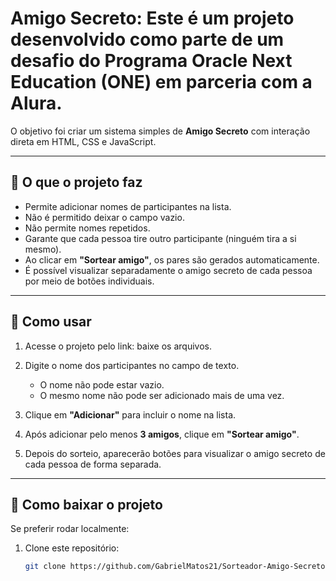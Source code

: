 # Amigo Secreto: Este é um projeto desenvolvido como parte de um desafio do **Programa Oracle Next Education (ONE)** em parceria com a **Alura**.  
O objetivo foi criar um sistema simples de **Amigo Secreto** com interação direta em HTML, CSS e JavaScript.

---

## 🔹 O que o projeto faz
- Permite adicionar nomes de participantes na lista.
- Não é permitido deixar o campo vazio.
- Não permite nomes repetidos.
- Garante que cada pessoa tire outro participante (ninguém tira a si mesmo).
- Ao clicar em **"Sortear amigo"**, os pares são gerados automaticamente.
- É possível visualizar separadamente o amigo secreto de cada pessoa por meio de botões individuais.

---

## 🚀 Como usar
1. Acesse o projeto pelo link: baixe os arquivos.

2. Digite o nome dos participantes no campo de texto.  
   - O nome não pode estar vazio.  
   - O mesmo nome não pode ser adicionado mais de uma vez.  

3. Clique em **"Adicionar"** para incluir o nome na lista.  

4. Após adicionar pelo menos **3 amigos**, clique em **"Sortear amigo"**.  

5. Depois do sorteio, aparecerão botões para visualizar o amigo secreto de cada pessoa de forma separada.  

---

## 📂 Como baixar o projeto
Se preferir rodar localmente:  

1. Clone este repositório:  
   ```bash
   git clone https://github.com/GabrielMatos21/Sorteador-Amigo-Secreto/tree/main
